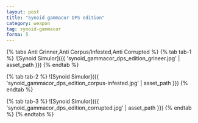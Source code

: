```yaml
---
layout: post
title: "Synoid gammacor DPS edition"
category: weapon
tag: synoid-gammacor
forma: 5
---
```


{% tabs Anti Grinner,Anti Corpus/Infested,Anti Corrupted %}
  {% tab tab-1 %}
    ![Synoid Simulor]({{ 'synoid_gammacor_dps_edition_grineer.jpg' | asset_path }})
  {% endtab %}

  {% tab tab-2 %}
    ![Synoid Simulor]({{ 'synoid_gammacor_dps_edition_corpus-infested.jpg' | asset_path }})
  {% endtab %}

  {% tab tab-3 %}
    ![Synoid Simulor]({{ 'synoid_gammacor_dps_edition_corrupted.jpg' | asset_path }})
  {% endtab %}
{% endtabs %}